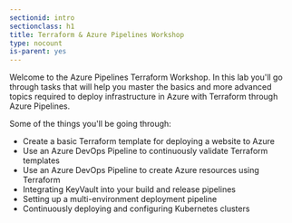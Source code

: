 ```yaml
---
sectionid: intro
sectionclass: h1
title: Terraform & Azure Pipelines Workshop
type: nocount
is-parent: yes
---
```


Welcome to the Azure Pipelines Terraform Workshop.  In this lab you'll go through tasks that will help you master the basics and more advanced topics required to deploy infrastructure in Azure with Terraform through Azure Pipelines.

Some of the things you'll be going through:

- Create a basic Terraform template for deploying a website to Azure
- Use an Azure DevOps Pipeline to continuously validate Terraform templates
- Use an Azure DevOps Pipeline to create Azure resources using Terraform
- Integrating KeyVault into your build and release pipelines
- Setting up a multi-environment deployment pipeline
- Continuously deploying and configuring Kubernetes clusters
